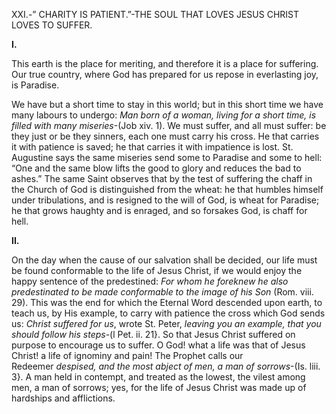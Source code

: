 
XXI.-” CHARITY IS PATIENT.”-THE SOUL THAT LOVES JESUS CHRIST LOVES TO SUFFER.

**I.**

This earth is the place for meriting, and therefore it is a place for suffering. Our true country, where God has prepared for us repose in everlasting joy, is Paradise.

We have but a short time to stay in this world; but in this short time we have many labours to undergo: _Man born of a woman, living for a short time, is filled with many miseries_-(Job xiv. 1). We must suffer, and all must suffer: be they just or be they sinners, each one must carry his cross. He that carries it with patience is saved; he that carries it with impatience is lost. St. Augustine says the same miseries send some to Paradise and some to hell: “One and the same blow lifts the good to glory and reduces the bad to ashes.” The same Saint observes that by the test of suffering the chaff in the Church of God is distinguished from the wheat: he that humbles himself under tribulations, and is resigned to the will of God, is wheat for Paradise; he that grows haughty and is enraged, and so forsakes God, is chaff for hell.

**II.**

On the day when the cause of our salvation shall be decided, our life must be found conformable to the life of Jesus Christ, if we would enjoy the happy sentence of the predestined: _For whom he foreknew he also predestinated to be made conformable to the image of his Son_ (Rom. viii. 29). This was the end for which the Eternal Word descended upon earth, to teach us, by His example, to carry with patience the cross which God sends us: _Christ suffered for us_, wrote St. Peter, _leaving you an example, that you should follow his steps_-(l Pet. ii. 21}. So that Jesus Christ suffered on purpose to encourage us to suffer. O God! what a life was that of Jesus Christ! a life of ignominy and pain! The Prophet calls our Redeemer _despised, and the most abject of men, a man of sorrows_-(Is. liii. 3}. A man held in contempt, and treated as the lowest, the vilest among men, a man of sorrows; yes, for the life of Jesus Christ was made up of hardships and afflictions.


